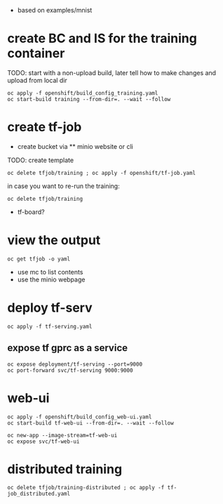* based on examples/mnist 

# create BC and IS for the training container

TODO: start with a non-upload build, later tell how to make changes and upload from local dir

```
oc apply -f openshift/build_config_training.yaml
oc start-build training --from-dir=. --wait --follow
```

# create tf-job

* create bucket via
** minio website or cli

TODO: create template

```
oc delete tfjob/training ; oc apply -f openshift/tf-job.yaml
```

in case you want to re-run the training:
```
oc delete tfjob/training
```

* tf-board?

# view the output

```
oc get tfjob -o yaml
```

* use mc to list contents
* use the minio webpage


# deploy tf-serv


```
oc apply -f tf-serving.yaml
```


## expose tf gprc as a service

```
oc expose deployment/tf-serving --port=9000
oc port-forward svc/tf-serving 9000:9000
```

# web-ui

```
oc apply -f openshift/build_config_web-ui.yaml
oc start-build tf-web-ui --from-dir=. --wait --follow

oc new-app --image-stream=tf-web-ui
oc expose svc/tf-web-ui

```

# distributed training

```
oc delete tfjob/training-distributed ; oc apply -f tf-job_distributed.yaml
```


